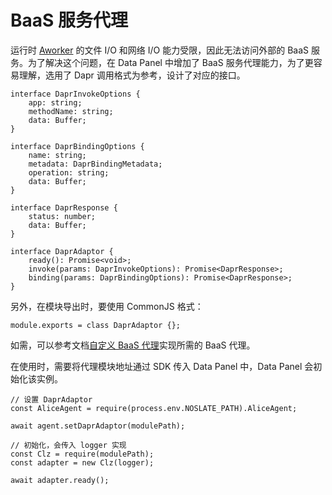 # BaaS 服务代理
运行时 [Aworker](/docs/noslate/design/aworker/intro) 的文件 I/O 和网络 I/O 能力受限，因此无法访问外部的 BaaS 服务。为了解决这个问题，在 Data Panel 中增加了 BaaS 服务代理能力，为了更容易理解，选用了 Dapr 调用格式为参考，设计了对应的接口。

```
interface DaprInvokeOptions {
    app: string;
    methodName: string;
    data: Buffer;
}

interface DaprBindingOptions {
    name: string;
    metadata: DaprBindingMetadata;
    operation: string;
    data: Buffer;
}

interface DaprResponse {
    status: number;
    data: Buffer;
}

interface DaprAdaptor {
    ready(): Promise<void>;
    invoke(params: DaprInvokeOptions): Promise<DaprResponse>;
    binding(params: DaprBindingOptions): Promise<DaprResponse>;
}
```
另外，在模块导出时，要使用 CommonJS 格式：
```
module.exports = class DaprAdaptor {};
```

如需，可以参考文档[自定义 BaaS 代理](noslate/tutorials/custom_baas.md)实现所需的 BaaS 代理。

在使用时，需要将代理模块地址通过 SDK 传入 Data Panel 中，Data Panel 会初始化该实例。

```
// 设置 DaprAdaptor
const AliceAgent = require(process.env.NOSLATE_PATH).AliceAgent;

await agent.setDaprAdaptor(modulePath);

// 初始化，会传入 logger 实现
const Clz = require(modulePath);
const adapter = new Clz(logger);

await adapter.ready();
```